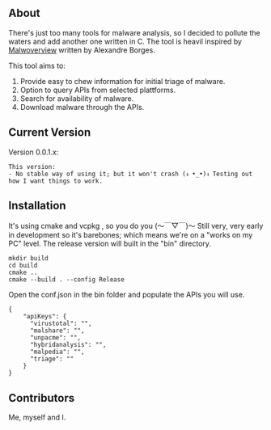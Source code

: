 ## About 
There's just too many tools for malware analysis, so I decided to pollute the waters and add another one written in C. The tool is heavil inspired by [Malwoverview](https://github.com/alexandreborges/malwoverview) written by Alexandre Borges.

This tool aims to:
1. Provide easy to chew information for initial triage of malware.
2. Option to query APIs from selected plattforms.
3. Search for availability of malware.
4. Download malware through the APIs. 


## Current Version
Version 0.0.1.x:
```
This version: 
- No stable way of using it; but it won't crash (ง •_•)ง Testing out how I want things to work.
```

## Installation
It's using cmake and vcpkg , so you do you (～￣▽￣)～ Still very, very early in development so it's barebones; which means we're on a "works on my PC" level.
The release version will built in the "bin" directory. 
```
mkdir build
cd build
cmake ..
cmake --build . --config Release
```
Open the conf.json in the bin folder and populate the APIs you will use. 

```
{
    "apiKeys": {
      "virustotal": "",
      "malshare": "",
      "unpacme": "",
      "hybridanalysis": "",
      "malpedia": "",
      "triage": ""
    }
}

```

## Contributors

Me, myself and I. 

